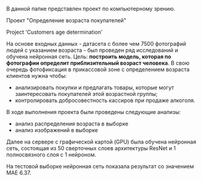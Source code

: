 В данной папке представлен проект по компьютерному зрению.

Проект "Определение возраста покупателей"

Project 'Сustomers age determination'

На основе входных данных - датасета с более чем 7500 фотографий людей с указанием возраста - был проведен ряд исследований и обучена нейронная сеть. Цель: **построить модель, которая по фотографии определит приблизительный возраст человека**. В свою очередь фотофиксация в прикассовой зоне с определением возраста клиентов нужна чтобы:
- анализировать покупки и предлагать товары, которые могут заинтересовать покупателей этой возрастной группы;
- контролировать добросовестность кассиров при продаже алкоголя.

В ходе выполнения проекта были проведены следующие анализы:
- анализ распределения возраста в выборке
- анализ изображений в выборке

Далее на сервере с графической картой (GPU) была обучена нейронная сеть, состоящая из 50 сверточных слоев архитектуры ResNet и 1 полносвязного слоя с 1 нейроном.

На тестовой выборке нейронная сеть показала результат со значением MAE 6.37.
